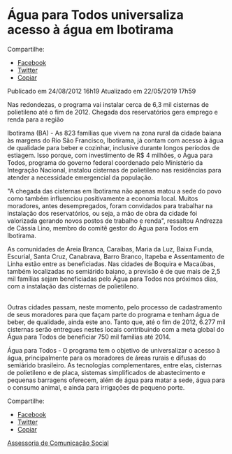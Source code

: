 
# Água para Todos universaliza acesso à água em Ibotirama

Compartilhe: 
*   [Facebook](https://www.facebook.com/sharer.php?u=https://www.gov.br/mdr/pt-br/noticias/agua-para-todos-universaliza-acesso-a-agua-em-ibotirama)
*    [Twitter](https://twitter.com/share?text=%C3%81gua%20para%20Todos%20universaliza%20acesso%20%C3%A0%20%C3%A1gua%20em%20Ibotirama&url=https://www.gov.br/mdr/resolveuid/0c30b32674317781d160d2e8357d1606e9de0b9a)
*   [Copiar](https://www.gov.br/mdr/pt-br/noticias/agua-para-todos-universaliza-acesso-a-agua-em-ibotirama)

Publicado em 24/08/2012 16h19 Atualizado em 22/05/2019 17h59

Nas redondezas, o programa vai instalar cerca de 6,3 mil cisternas de polietileno até o fim de 2012. Chegada dos reservatórios gera emprego e renda para a região

Ibotirama (BA) - As 823 famílias que vivem na zona rural da cidade baiana às margens do Rio São Francisco, Ibotirama, já contam com acesso à água de qualidade para beber e cozinhar, inclusive durante longos períodos de estiagem. Isso porque, com investimento de R$ 4 milhões, o Água para Todos, programa do governo federal coordenado pelo Ministério da Integração Nacional, instalou cisternas de polietileno nas residências para atender a necessidade emergencial da população.

  
"A chegada das cisternas em Ibotirama não apenas matou a sede do povo como também influenciou positivamente a economia local. Muitos moradores, antes desempregados, foram convidados para trabalhar na instalação dos reservatórios, ou seja, a mão de obra da cidade foi valorizada gerando novos postos de trabalho e renda", ressaltou Andrezza de Cássia Lino, membro do comitê gestor do Água para Todos em Ibotirama.

As comunidades de Areia Branca, Caraíbas, Maria da Luz, Baixa Funda, Escurial, Santa Cruz, Canabrava, Barro Branco, Itapeba e Assentamento de Linha estão entre as beneficiadas. Nas cidades de Boquira e Macaúbas, também localizadas no semiárido baiano, a previsão é de que mais de 2,5 mil famílias sejam beneficiadas pelo Água para Todos nos próximos dias, com a instalação das cisternas de polietileno.  
 

Outras cidades passam, neste momento, pelo processo de cadastramento de seus moradores para que façam parte do programa e tenham água de beber, de qualidade, ainda este ano. Tanto que, até o fim de 2012, 6.277 mil cisternas serão entregues nestes locais contribuindo com a meta global do Água para Todos de beneficiar 750 mil famílias até 2014.

Água para Todos - O programa tem o objetivo de universalizar o acesso à água, principalmente para os moradores de áreas rurais e difusas do semiárido brasileiro. As tecnologias complementares, entre elas, cisternas de polietileno e de placa, sistemas simplificados de abastecimento e pequenas barragens oferecem, além de água para matar a sede, água para o consumo animal, e ainda para irrigações de pequeno porte.

Compartilhe: 
*   [Facebook](https://www.facebook.com/sharer.php?u=https://www.gov.br/mdr/pt-br/noticias/agua-para-todos-universaliza-acesso-a-agua-em-ibotirama)
*    [Twitter](https://twitter.com/share?text=%C3%81gua%20para%20Todos%20universaliza%20acesso%20%C3%A0%20%C3%A1gua%20em%20Ibotirama&url=https://www.gov.br/mdr/resolveuid/0c30b32674317781d160d2e8357d1606e9de0b9a)
*   [Copiar](https://www.gov.br/mdr/pt-br/noticias/agua-para-todos-universaliza-acesso-a-agua-em-ibotirama)



[Assessoria de Comunicação Social](/docs/desenvolvimento-regional/links)
